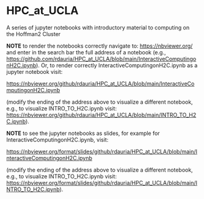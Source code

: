# HPC_at_UCLA
A series of jupyter notebooks with introductory material to computing on the Hoffman2 Cluster

**NOTE** to render the notebooks correctly navigate to: https://nbviewer.org/ and enter in the search bar the full address of a notebook (e.g., https://github.com/rdauria/HPC_at_UCLA/blob/main/InteractiveComputingonH2C.ipynb). Or, to render correctly InteractiveComputingonH2C.ipynb as a jupyter notebook visit:

https://nbviewer.org/github/rdauria/HPC_at_UCLA/blob/main/InteractiveComputingonH2C.ipynb

(modify the ending of the address above to visualize a different notebook, e.g., to visualize INTRO_TO_H2C.ipynb visit: https://nbviewer.org/github/rdauria/HPC_at_UCLA/blob/main/INTRO_TO_H2C.ipynb).


**NOTE** to see the jupyter notebooks as slides, for example for InteractiveComputingonH2C.ipynb, visit:

https://nbviewer.org/format/slides/github/rdauria/HPC_at_UCLA/blob/main/InteractiveComputingonH2C.ipynb

(modify the ending of the address above to visualize a different notebook, e.g., to visualize INTRO_TO_H2C.ipynb visit: https://nbviewer.org/format/slides/github/rdauria/HPC_at_UCLA/blob/main/INTRO_TO_H2C.ipynb).
